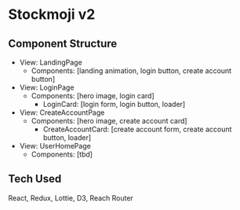 # Stockmoji v2

## Component Structure
  - View: LandingPage
    - Components: [landing animation, login button, create account button]
  - View: LoginPage
    - Components: [hero image, login card]
      - LoginCard: [login form, login button, loader]
  - View: CreateAccountPage
    - Components: [hero image, create account card]
      - CreateAccountCard: [create account form, create account button, loader]
  - View: UserHomePage
    - Components: [tbd]

## Tech Used
  React, Redux, Lottie, D3, Reach Router